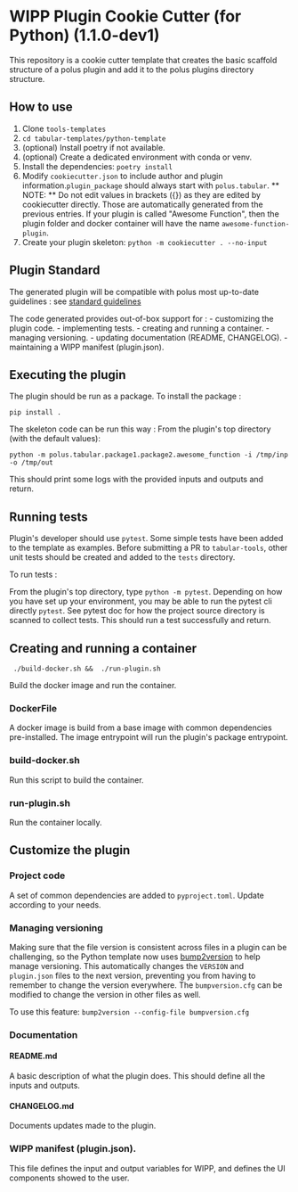 # WIPP Plugin Cookie Cutter (for Python) (1.1.0-dev1)

This repository is a cookie cutter template that creates the basic scaffold structure of a
polus plugin and add it to the polus plugins directory structure.

## How to use
1. Clone `tools-templates`
2. `cd tabular-templates/python-template`
3. (optional) Install poetry if not available.
4. (optional) Create a dedicated environment with conda or venv.
5.  Install the dependencies: `poetry install`
6. Modify `cookiecutter.json` to include author and plugin information.`plugin_package` should always start with `polus.tabular`. 
** NOTE: ** Do not edit values in brackets ({}) as they are edited by cookiecutter directly.
Those are automatically generated from the previous entries. If your plugin is called 
"Awesome Function", then the plugin folder and docker container will have the name `awesome-function-plugin`.
7. Create your plugin skeleton: `python -m cookiecutter . --no-input`


## Plugin Standard
The generated plugin will be compatible with polus most up-to-date guidelines :
see [standard guidelines](https://labshare.atlassian.net/wiki/spaces/WIPP/pages/3275980801/Python+Plugin+Standards)

The code generated provides out-of-box support for :
    - customizing the plugin code.
    - implementing tests.
    - creating and running a container.
    - managing versioning.
    - updating documentation (README, CHANGELOG).
    - maintaining a WIPP manifest (plugin.json).


## Executing the plugin

The plugin should be run as a package.
To install the package :

`pip install .`

The skeleton code can be run this way :
From the plugin's top directory (with the default values):

`python -m polus.tabular.package1.package2.awesome_function -i /tmp/inp -o /tmp/out`

This should print some logs with the provided inputs and outputs and return.

## Running tests
Plugin's developer should use `pytest`.
Some simple tests have been added to the template as examples.
Before submitting a PR to `tabular-tools`, other unit tests should be created and added to the `tests`
directory.

To run tests :

From the plugin's top directory, type `python -m pytest`.
Depending on how you have set up your environment, you may be able to run the pytest cli directly `pytest`. See pytest doc for how the project source directory is scanned to collect tests.
This should run a test successfully and return.


## Creating and running a container

` ./build-docker.sh &&  ./run-plugin.sh`

Build the docker image and run the container.

### DockerFile
A docker image is build from a base image with common dependencies pre-installed.
The image entrypoint will run the plugin's package entrypoint.

### build-docker.sh
Run this script to build the container.

### run-plugin.sh
Run the container locally.


## Customize the plugin

### Project code

A set of common dependencies are added to `pyproject.toml`.
Update according to your needs.

### Managing versioning

Making sure that the file version is consistent across files in a plugin can be
challenging, so the Python template now uses
[bump2version](https://github.com/c4urself/bump2version)
to help manage versioning. This automatically changes the `VERSION` and
`plugin.json` files to the next version, preventing you from having to remember
to change the version everywhere. The `bumpversion.cfg` can be modified to
change the version in other files as well.

To use this feature:
`bump2version --config-file bumpversion.cfg`

### Documentation

#### README.md

A basic description of what the plugin does. This should define all the inputs
and outputs.

#### CHANGELOG.md

Documents updates made to the plugin.


### WIPP manifest (plugin.json).

This file defines the input and output variables for WIPP, and defines the UI
components showed to the user.
